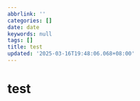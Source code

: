 ```yaml
---
abbrlink: ''
categories: []
date: date
keywords: null
tags: []
title: test
updated: '2025-03-16T19:48:06.068+08:00'
---
```

# test

